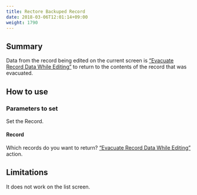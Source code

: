 ```yaml
---
title: Rectore Backuped Record
date: 2018-03-06T12:01:14+09:00
weight: 1790
---
```

## Summary

Data from the record being edited on the current screen is [“Evacuate Record Data While Editing”](../backup_record/) to return to the contents of the record that was evacuated.

## How to use

### Parameters to set

Set the Record.

#### Record

Which records do you want to return? [“Evacuate Record Data While Editing”](../backup_record/) action.

## Limitations

It does not work on the list screen.
